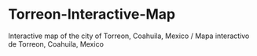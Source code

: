 # Torreon-Interactive-Map
Interactive map of the city of Torreon, Coahuila, Mexico / Mapa interactivo de Torreon, Coahuila, Mexico

